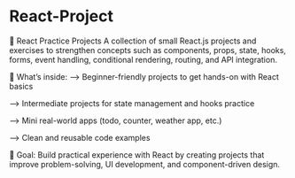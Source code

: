 # React-Project
📌 React Practice Projects A collection of small React.js projects and exercises to strengthen concepts such as components, props, state, hooks, forms, event handling, conditional rendering, routing, and API integration.

🚀 What’s inside:
--> Beginner-friendly projects to get hands-on with React basics

--> Intermediate projects for state management and hooks practice

--> Mini real-world apps (todo, counter, weather app, etc.)

--> Clean and reusable code examples

🎯 Goal: Build practical experience with React by creating projects that improve problem-solving, UI development, and component-driven design.

